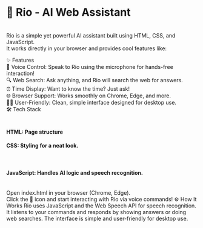 <h1>🌟 Rio - AI Web Assistant</h1> <br>
Rio is a simple yet powerful AI assistant built using HTML, CSS, and JavaScript. <br>It works directly in your browser and provides cool features like:

✨ Features<br>
🎤 Voice Control: Speak to Rio using the microphone for hands-free interaction!<br>
🔍 Web Search: Ask anything, and Rio will search the web for answers.<br>
⏰ Time Display: Want to know the time? Just ask!<br>
🌐 Browser Support: Works smoothly on Chrome, Edge, and more.<br>
👨‍💻 User-Friendly: Clean, simple interface designed for desktop use.<br>
🛠️ Tech Stack<br><br>
<h4>HTML: Page structure</h4>
<h4>CSS: Styling for a neat look.</h4><br>
<h4>JavaScript: Handles AI logic and speech recognition.</h4> <br>
Open index.html in your browser (Chrome, Edge).<br>
Click the 🎤 icon and start interacting with Rio via voice commands!
⚙️ How It Works
Rio uses JavaScript and the Web Speech API for speech recognition. It listens to your commands and responds by showing answers or doing web searches. The interface is simple and user-friendly for desktop use.
